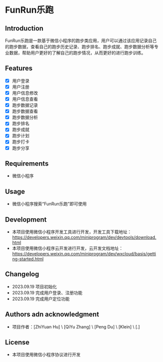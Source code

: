 # FunRun乐跑

## Introduction

FunRun乐跑是一款基于微信小程序的跑步类应用，用户可以通过该应用记录自己的跑步数据，查看自己的跑步历史记录、跑步排名、跑步成就、跑步数据分析等专业数据，帮助用户更好的了解自己的跑步情况，从而更好的进行跑步训练。

## Features

- [x] 用户登录
- [x] 用户注册
- [x] 用户信息修改
- [x] 用户信息查看
- [x] 跑步数据记录
- [x] 跑步数据查看
- [x] 跑步数据分析
- [x] 跑步排名
- [x] 跑步成就
- [x] 跑步计划
- [x] 跑步打卡
- [x] 跑步分享

## Requirements

- 微信小程序

## Usage

- 微信小程序搜索“FunRun乐跑”即可使用

## Development

- 本项目使用微信小程序开发工具进行开发，开发工具下载地址：<https://developers.weixin.qq.com/miniprogram/dev/devtools/download.html>
- 本项目使用微信小程序云开发进行开发，云开发文档地址：<https://developers.weixin.qq.com/miniprogram/dev/wxcloud/basis/getting-started.html>

## Changelog

- 2023.09.19 项目初始化
- 2023.09.19 完成用户登录、注册功能
- 2023.09.19 完成用户定位功能

## Authors adn acknowledgment

- 项目作者：[ZhiYuan Hu] \ [QiYu Zhang] \ [Peng Du] \ [Klein] \ [.]

## License

- 本项目使用微信小程序协议进行开发
